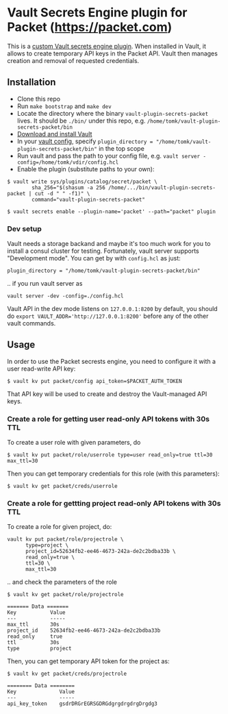 # Vault Secrets Engine plugin for Packet (https://packet.com)

This is a [custom Vault secrets engine plugin](https://www.vaultproject.io/docs/plugin/). When installed in Vault, it allows to create temporary API keys in the Packet API. Vault then manages creation and removal of requested credentials.

## Installation

- Clone this repo
- Run `make bootstrap` and `make dev`
- Locate the directory where the binary `vault-plugin-secrets-packet` lives. It should be `./bin/` under this repo, e.g. `/home/tomk/vault-plugin-secrets-packet/bin`
- [Download and install Vault](https://www.vaultproject.io/downloads/)
- In your [vault config](https://www.vaultproject.io/docs/configuration/), specify `plugin_directory = "/home/tomk/vault-plugin-secrets-packet/bin"` in the top scope
- Run vault and pass the path to your config file, e.g. `vault server -config=/home/tomk/vdir/config.hcl`
- Enable the plugin (substitute paths to your own):

```
$ vault write sys/plugins/catalog/secret/packet \
        sha_256="$(shasum -a 256 /home/.../bin/vault-plugin-secrets-packet | cut -d " " -f1)" \
        command="vault-plugin-secrets-packet"

$ vault secrets enable --plugin-name='packet' --path="packet" plugin    
```

### Dev setup

Vault needs a storage backand and maybe it's too much work for you to install a consul cluster for testing. Fortunately, vault server supports "Development mode". You can get by with `config.hcl` as just:

```
plugin_directory = "/home/tomk/vault-plugin-secrets-packet/bin"
```

.. if you run vault server as 

```
vault server -dev -config=./config.hcl
```

Vault API in the dev mode listens on `127.0.0.1:8200` by default, you should do `export VAULT_ADDR='http://127.0.0.1:8200'` before any of the other vault commands.


## Usage

In order to use the Packet secrests engine, you need to configure it with a user read-write API key:

```
$ vault kv put packet/config api_token=$PACKET_AUTH_TOKEN
```

That API key will be used to create and destroy the Vault-managed API keys.


### Create a role for getting user read-only API tokens with 30s TTL

To create a user role with given parameters, do

```
$ vault kv put packet/role/userrole type=user read_only=true ttl=30 max_ttl=30
```

Then you can get temporary credentials for this role (with this parameters):

```
$ vault kv get packet/creds/userrole
```

### Create a role for gettting project read-only API tokens with 30s TTL

To create a role for given project, do:

```
vault kv put packet/role/projectrole \
      type=project \
      project_id=52634fb2-ee46-4673-242a-de2c2bdba33b \
      read_only=true \
      ttl=30 \
      max_ttl=30
```

.. and check the parameters of the role

```
$ vault kv get packet/role/projectrole

======= Data =======
Key           Value
---           -----
max_ttl       30s
project_id    52634fb2-ee46-4673-242a-de2c2bdba33b
read_only     true
ttl           30s
type          project

```

Then, you can get temporary API token for the project as:

```
$ vault kv get packet/creds/projectrole

======== Data ========
Key              Value
---              -----
api_key_token    gsdrDRGrEGRSGDRGdgrgdrgdrgDrgdg3

```




